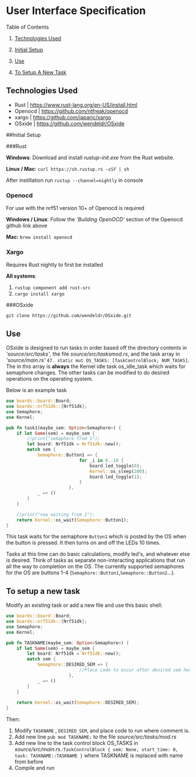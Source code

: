 # User Interface Specification
Table of Contents

1. [Technologies Used](##Technologies-Used)

2. [Initial Setup](##Initial-Setup)

3. [Use](##Use)

4. [To Setup A New Task](##To-Setup-A-New-Task)


## Technologies Used

- Rust | https://www.rust-lang.org/en-US/install.html
- Openocd | https://github.com/ntfreak/openocd
- xargo | https://github.com/japaric/xargo
- OSxide | https://github.com/wendeldr/OSxide

##Initial Setup

###Rust

**Windows**: Download and install *rustup-init.exe* from the Rust website.

**Linux / Mac**: `curl https://sh.rustup.rs -sSf | sh`

After instillation run `rustup --channel=nightly` in console



### Openocd

For use with the nrf51 version 10+ of Openocd is required

**Windows / Linux**: Follow the *'Building OpenOCD'* section of the Openocd github link above

**Mac:** `brew install openocd`



### Xargo

Requires Rust nightly to first be installed

**All systems**:

1. `rustup component add rust-src`
2. `cargo install xargo`



###OSxide

`git clone https://github.com/wendeldr/OSxide.git`



## Use

OSxide is designed to run tasks in order based off the directory contents in *'source/src/tasks'*,  the file *source/src/tasksmod.rs*, and the task array in *'source/main.rs'*  `47. static mut OS_TASKS: [TaskControlBlock; NUM_TASKS]`.  The in this array is **always** the Kernel idle task os_idle_task which waits for semaphore changes.  The other tasks can be modified to do desired operations on the operating system.

Below is an example task

```rust
use boards::board::Board;
use boards::nrf51dk::{Nrf51dk};
use Semaphore;
use Kernel;

pub fn task1(maybe_sem: Option<Semaphore>) {
    if let Some(sem) = maybe_sem {
        //print("semaphore from 1");
        let board: Nrf51dk = Nrf51dk::new();
        match sem {
            Semaphore::Button1 => {
                            for _i in 0..10 {
                                board.led_toggle(0);
                                Kernel::os_sleep(200);
                                board.led_toggle(1);
                            }
                        },
            _ => ()
        }
    }

    //print("now waiting from 1");
    return Kernel::os_wait(Semaphore::Button1);
}
```

This task waits for the semaphore `Button1` which is posted by the OS when the button is pressed.  It then turns on and off the LEDs 10 times.

Tasks at this time can do basic calculations, modify led's, and whatever else is desired. Think of tasks as separate non-interacting applications that run all the way to completion on the OS.  The currently supported semaphores for the OS are buttons 1-4 (`Semaphore::Button1`,`Semaphore::Button2`...). 



## To setup a new task

Modify an existing task or add a new file and use this basic shell:

```rust
use boards::board::Board;
use boards::nrf51dk::{Nrf51dk};
use Semaphore;
use Kernel;

pub fn TASKNAME(maybe_sem: Option<Semaphore>) {
    if let Some(sem) = maybe_sem {
        let board: Nrf51dk = Nrf51dk::new();
        match sem {
            Semaphore::DESIRED_SEM => {
                            //Place code to occur after desired sem here
                        },
            _ => ()
        }
    }
    
    return Kernel::os_wait(Semaphore::DESIRED_SEM);
}
```

Then:

1. Modify `TASKNAME` , `DESIRED_SEM`, and place code to run where comment is.
2. Add new line `pub mod TASKNAME;` to the file *source/src/tasks/mod.rs*
3. Add new line to the task control block OS_TASKS in *source/src/main.rs*.:`TaskControlBlock { sem: None, start_time: 0, task: TASKNAME::TASKNAME }` where TASKNAME is replaced with name from before
4. Compile and run

